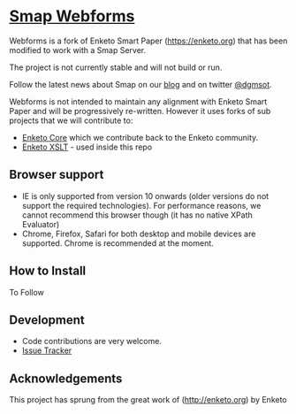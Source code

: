 [Smap Webforms](http://www.smap.com.au) 
======

Webforms is a fork of Enketo Smart Paper (https://enketo.org) that has been modified to work with a Smap Server.

The project is not currently stable and will not build or run.

Follow the latest news about Smap on our [blog](http://blog.smap.com.au) and on twitter [@dgmsot](https://twitter.com/dgmsot).

Webforms is not intended to maintain any alignment with Enketo Smart Paper and will be progressively re-written.  However it uses forks of sub projects that we will contribute to:
* [Enketo Core](https://github.com/nap2000/enketo-core) which we contribute back to the Enketo community.
* [Enketo XSLT](https://github.com/MartijnR/enketo-xslt) - used inside this repo

Browser support
---------------
* IE is only supported from version 10 onwards (older versions do not support the required technologies). For performance reasons, we cannot recommend this browser though (it has no native XPath Evaluator)
* Chrome, Firefox, Safari for both desktop and mobile devices are supported. Chrome is recommended at the moment.

How to Install
--------------
To Follow

Development
-----------
* Code contributions are very welcome. 
* [Issue Tracker](https://github.com/nap2000/webforms/issues)

Acknowledgements
----------------

This project has sprung from the great  work of (http://enketo.org) by Enketo
